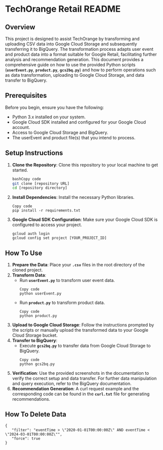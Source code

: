 # **TechOrange Retail README**

## **Overview**

This project is designed to assist TechOrange by transforming and uploading CSV data into Google Cloud Storage and subsequently transferring it to BigQuery. The transformation process adapts user event and product data into a format suitable for Google Retail, facilitating further analysis and recommendation generation. This document provides a comprehensive guide on how to use the provided Python scripts (**`userEvent.py`**, **`product.py`**, **`gcs2bq.py`**) and how to perform operations such as data transformation, uploading to Google Cloud Storage, and data transfer to BigQuery.

## **Prerequisites**

Before you begin, ensure you have the following:

- Python 3.x installed on your system.
- Google Cloud SDK installed and configured for your Google Cloud account.
- Access to Google Cloud Storage and BigQuery.
- The userEvent and product file(s) that you intend to process.

## **Setup Instructions**

1. **Clone the Repository**: Clone this repository to your local machine to get started.

   ```bash
   bashCopy code
   git clone [repository URL]
   cd [repository directory]

   ```

2. **Install Dependencies**: Install the necessary Python libraries.

   ```
   Copy code
   pip install -r requirements.txt

   ```

3. **Google Cloud SDK Configuration**: Make sure your Google Cloud SDK is configured to access your project.

   ```
   gcloud auth login
   gcloud config set project [YOUR_PROJECT_ID]

   ```

## **How To Use**

1. **Prepare the Data**: Place your **`.csv`** files in the root directory of the cloned project.
2. **Transform Data**:
   - Run **`userEvent.py`** to transform user event data.
     ```
     Copy code
     python userEvent.py

     ```
   - Run **`product.py`** to transform product data.
     ```
     Copy code
     python product.py

     ```
3. **Upload to Google Cloud Storage**: Follow the instructions prompted by the scripts or manually upload the transformed data to your Google Cloud Storage bucket.
4. **Transfer to BigQuery**:
   - Execute **`gcs2bq.py`** to transfer data from Google Cloud Storage to BigQuery.
     ```
     Copy code
     python gcs2bq.py

     ```
5. **Verification**: Use the provided screenshots in the documentation to verify the correct setup and data transfer. For further data manipulation and query execution, refer to the BigQuery documentation.
6. **Recommendation Generation**: A curl request example and the corresponding code can be found in the **`curl.txt`** file for generating recommendations.

## **How To Delete Data**

```
{
   "filter": "eventTime > \"2020-01-01T00:00:00Z\" AND eventTime < \"2024-03-01T00:00:00Z\"",
   "force": true
}
```
